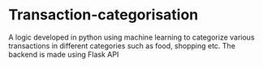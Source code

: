 # Transaction-categorisation
A logic developed in python using machine learning to categorize various transactions in different categories such as food, shopping etc. The backend is made using Flask API 
